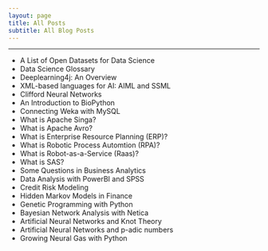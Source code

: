 ```yaml
---
layout: page
title: All Posts
subtitle: All Blog Posts
---
```


---

- A List of Open Datasets for Data Science
- Data Science Glossary
- Deeplearning4j: An Overview
- XML-based languages for AI: AIML and SSML
- Clifford Neural Networks
- An Introduction to BioPython
- Connecting Weka with MySQL
- What is Apache Singa?
- What is Apache Avro?
- What is Enterprise Resource Planning (ERP)?
- What is Robotic Process Automtion (RPA)?
- What is Robot-as-a-Service (Raas)?
- What is SAS?
- Some Questions in Business Analytics
- Data Analysis with PowerBI and SPSS
- Credit Risk Modeling
- Hidden Markov Models in Finance
- Genetic Programming with Python
- Bayesian Network Analysis with Netica
- Artificial Neural Networks and Knot Theory
- Artificial Neural Networks and p-adic numbers
- Growing Neural Gas with Python
